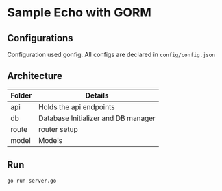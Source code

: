 # Sample Echo with GORM



## Configurations
Configuration used gonfig. All configs are declared in `config/config.json`

## Architecture
| Folder | Details |
| --- | ---|
| api | Holds the api endpoints |
| db | Database Initializer and DB manager |
| route | router setup |
| model | Models|


## Run 
`go run server.go`


